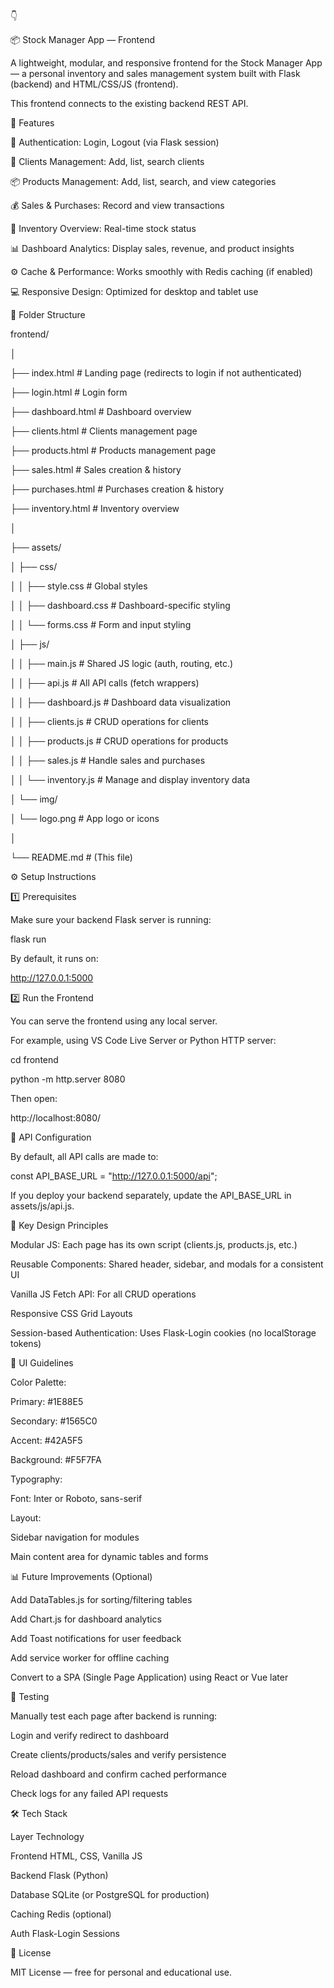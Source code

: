 👇



📦 Stock Manager App — Frontend



A lightweight, modular, and responsive frontend for the Stock Manager App — a personal inventory and sales management system built with Flask (backend) and HTML/CSS/JS (frontend).

This frontend connects to the existing backend REST API.



🚀 Features



🔐 Authentication: Login, Logout (via Flask session)



🧾 Clients Management: Add, list, search clients



📦 Products Management: Add, list, search, and view categories



💰 Sales \& Purchases: Record and view transactions



🏪 Inventory Overview: Real-time stock status



📊 Dashboard Analytics: Display sales, revenue, and product insights



⚙️ Cache \& Performance: Works smoothly with Redis caching (if enabled)



💻 Responsive Design: Optimized for desktop and tablet use



🧱 Folder Structure



frontend/

│

├── index.html             # Landing page (redirects to login if not authenticated)

├── login.html             # Login form

├── dashboard.html         # Dashboard overview

├── clients.html           # Clients management page

├── products.html          # Products management page

├── sales.html             # Sales creation \& history

├── purchases.html         # Purchases creation \& history

├── inventory.html         # Inventory overview

│

├── assets/

│   ├── css/

│   │   ├── style.css      # Global styles

│   │   ├── dashboard.css  # Dashboard-specific styling

│   │   └── forms.css      # Form and input styling

│   ├── js/

│   │   ├── main.js        # Shared JS logic (auth, routing, etc.)

│   │   ├── api.js         # All API calls (fetch wrappers)

│   │   ├── dashboard.js   # Dashboard data visualization

│   │   ├── clients.js     # CRUD operations for clients

│   │   ├── products.js    # CRUD operations for products

│   │   ├── sales.js       # Handle sales and purchases

│   │   └── inventory.js   # Manage and display inventory data

│   └── img/

│       └── logo.png       # App logo or icons

│

└── README.md              # (This file)



⚙️ Setup Instructions

1️⃣ Prerequisites



Make sure your backend Flask server is running:



flask run





By default, it runs on:



http://127.0.0.1:5000



2️⃣ Run the Frontend



You can serve the frontend using any local server.

For example, using VS Code Live Server or Python HTTP server:



cd frontend

python -m http.server 8080





Then open:



http://localhost:8080/



🔗 API Configuration



By default, all API calls are made to:



const API\_BASE\_URL = "http://127.0.0.1:5000/api";





If you deploy your backend separately, update the API\_BASE\_URL in assets/js/api.js.



🧠 Key Design Principles



Modular JS: Each page has its own script (clients.js, products.js, etc.)



Reusable Components: Shared header, sidebar, and modals for a consistent UI



Vanilla JS Fetch API: For all CRUD operations



Responsive CSS Grid Layouts



Session-based Authentication: Uses Flask-Login cookies (no localStorage tokens)



🎨 UI Guidelines



Color Palette:



Primary: #1E88E5



Secondary: #1565C0



Accent: #42A5F5



Background: #F5F7FA



Typography:



Font: Inter or Roboto, sans-serif



Layout:



Sidebar navigation for modules



Main content area for dynamic tables and forms



📊 Future Improvements (Optional)



Add DataTables.js for sorting/filtering tables



Add Chart.js for dashboard analytics



Add Toast notifications for user feedback



Add service worker for offline caching



Convert to a SPA (Single Page Application) using React or Vue later



🧪 Testing



Manually test each page after backend is running:



Login and verify redirect to dashboard



Create clients/products/sales and verify persistence



Reload dashboard and confirm cached performance



Check logs for any failed API requests



🛠️ Tech Stack

Layer		Technology

Frontend	HTML, CSS, Vanilla JS

Backend		Flask (Python)

Database	SQLite (or PostgreSQL for production)

Caching		Redis (optional)

Auth		Flask-Login Sessions

🧾 License



MIT License — free for personal and educational use.

